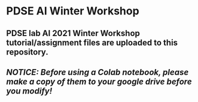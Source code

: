 # PDSE AI Winter Workshop

PDSE lab AI 2021 Winter Workshop tutorial/assignment files are uploaded to this repository.
---
***NOTICE: Before using a Colab notebook, please make a copy of them to your google drive before you modify!***
---
